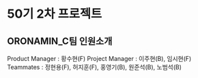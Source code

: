 # 50기 2차 프로젝트

## ORONAMIN_C팀 인원소개

Product Manager : 황수현(F)
Project Manager : 이주현(B), 임시현(F)
Teammates : 정현용(F), 허지훈(F), 홍영기(B), 원준석(B), 노범석(B)
